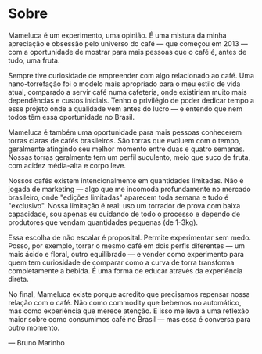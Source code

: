 # Sobre

Mameluca é um experimento, uma opinião. É uma mistura da minha apreciação e obsessão pelo universo do café — que começou em 2013 — com a oportunidade de mostrar para mais pessoas que o café é, antes de tudo, uma fruta.

Sempre tive curiosidade de empreender com algo relacionado ao café. Uma nano-torrefação foi o modelo mais apropriado para o meu estilo de vida atual, comparado a servir café numa cafeteria, onde existiriam muito mais dependências e custos iniciais. Tenho o privilégio de poder dedicar tempo a esse projeto onde a qualidade vem antes do lucro — e entendo que nem todos têm essa oportunidade no Brasil.

Mameluca é também uma oportunidade para mais pessoas conhecerem torras claras de cafés brasileiros. São torras que evoluem com o tempo, geralmente atingindo seu melhor momento entre duas e quatro semanas. Nossas torras geralmente tem um perfil suculento, meio que suco de fruta, com acidez média-alta e corpo leve.

Nossos cafés existem intencionalmente em quantidades limitadas. Não é jogada de marketing — algo que me incomoda profundamente no mercado brasileiro, onde "edições limitadas" aparecem toda semana e tudo é "exclusivo". Nossa limitação é real: uso um torrador de prova com baixa capacidade, sou apenas eu cuidando de todo o processo e dependo de produtores que vendam quantidades pequenas (de 1-3kg).

Essa escolha de não escalar é proposital. Permite experimentar sem medo. Posso, por exemplo, torrar o mesmo café em dois perfis diferentes — um mais ácido e floral, outro equilibrado — e vender como experimento para quem tem curiosidade de comparar como a curva de torra transforma completamente a bebida. É uma forma de educar através da experiência direta.

No final, Mameluca existe porque acredito que precisamos repensar nossa relação com o café. Não como commodity que bebemos no automático, mas como experiência que merece atenção. E isso me leva a uma reflexão maior sobre como consumimos café no Brasil — mas essa é conversa para outro momento.


— Bruno Marinho